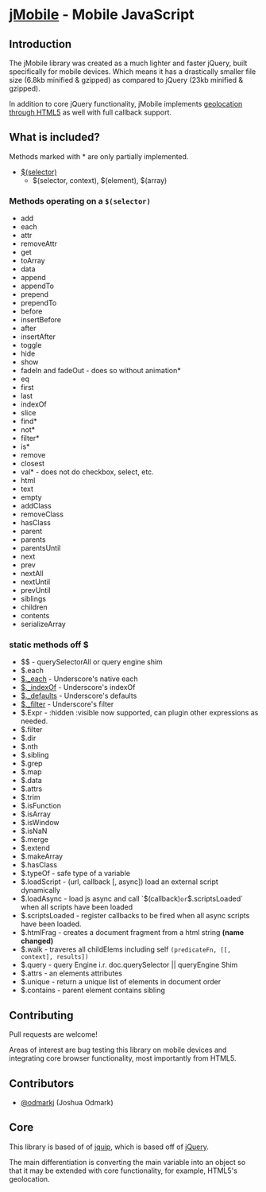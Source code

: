 [jMobile](http://jmobile.isell.com/) - Mobile JavaScript
==================================================

## Introduction

The jMobile library was created as a much lighter and faster jQuery, built specifically for mobile devices. Which means it has a drastically smaller file size (6.8kb minified & gzipped) as compared to jQuery (23kb minified & gzipped).

In addition to core jQuery functionality, jMobile implements [geolocation through HTML5](http://dev.w3.org/geo/api/spec-source.html) as well with full callback support.

## What is included?

Methods marked with * are only partially implemented.

  - [$(selector)](http://api.jquery.com/jQuery/) 
	- $(selector, context), $(element), $(array)

### Methods operating on a `$(selector)`
  
  - add
  - each
  - attr
  - removeAttr
  - get
  - toArray
  - data
  - append
  - appendTo
  - prepend
  - prependTo
  - before
  - insertBefore
  - after
  - insertAfter
  - toggle
  - hide
  - show
  - fadeIn and fadeOut - does so without animation*
  - eq
  - first
  - last
  - indexOf
  - slice
  - find*
  - not*
  - filter*
  - is*
  - remove
  - closest
  - val* - does not do checkbox, select, etc.
  - html
  - text
  - empty
  - addClass
  - removeClass
  - hasClass
  - parent
  - parents
  - parentsUntil
  - next
  - prev
  - nextAll
  - nextUntil
  - prevUntil
  - siblings
  - children
  - contents
  - serializeArray

### static methods off $
  
  - $$ - querySelectorAll or query engine shim
  - $.each 
  - [$._each](http://documentcloud.github.com/underscore/#each) - Underscore's native each
  - [$._indexOf](http://documentcloud.github.com/underscore/#indexOf) - Underscore's indexOf
  - [$._defaults](http://documentcloud.github.com/underscore/#defaults) - Underscore's defaults
  - [$._filter](http://documentcloud.github.com/underscore/#filter) - Underscore's filter
  - $.Expr - :hidden :visible now supported, can plugin other expressions as needed.
  - $.filter
  - $.dir
  - $.nth
  - $.sibling
  - $.grep
  - $.map
  - $.data
  - $.attrs
  - $.trim
  - $.isFunction
  - $.isArray
  - $.isWindow
  - $.isNaN
  - $.merge
  - $.extend
  - $.makeArray
  - $.hasClass
  - $.typeOf - safe type of a variable
  - $.loadScript - (url, callback [, async]) load an external script dynamically
  - $.loadAsync - load js async and call `$(callback)` or `$.scriptsLoaded` when all scripts have been loaded
  - $.scriptsLoaded - register callbacks to be fired when all async scripts have been loaded.
  - $.htmlFrag - creates a document fragment from a html string **(name changed)**
  - $.walk - traveres all childElems including self `(predicateFn, [[, context], results])`
  - $.query - query Engine i.r. doc.querySelector || queryEngine Shim
  - $.attrs - an elements attributes
  - $.unique - return a unique list of elements in document order
  - $.contains - parent element contains sibling

## Contributing

Pull requests are welcome!

Areas of interest are bug testing this library on mobile devices and integrating core browser functionality, most importantly from HTML5.

## Contributors

- [@odmarkj](https://github.com/odmarkj) (Joshua Odmark)

## Core

This library is based of of [jquip](http://github.com/mythz/jquip), which is based off of [jQuery](http://github.com/jquery/jquery).

The main differentiation is converting the main variable into an object so that it may be extended with core functionality, for example, HTML5's geolocation.

